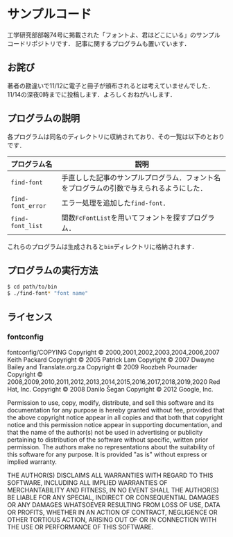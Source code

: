 # サンプルコード
工学研究部部報74号に掲載された「フォントよ、君はどこにいる」のサンプルコードリポジトリです．
記事に関するプログラムも置いています．

## お詫び
著者の勘違いで11/12に電子と冊子が頒布されるとは考えていませんでした．
11/14の深夜0時までに投稿します．よろしくおねがいします．

## プログラムの説明
各プログラムは同名のディレクトリに収納されており、その一覧は以下のとおりです．

| プログラム名 | 説明 |
| :-------------- | ---- |
| `find-font`  | 手直しした記事のサンプルプログラム．フォント名をプログラムの引数で与えられるようにした． |
| `find-font_error`  | エラー処理を追加した`find-font`． |
| `find-font_list`  | 関数`FcFontList`を用いてフォントを探すプログラム． |

これらのプログラムは生成されると`bin`ディレクトリに格納されます．

## プログラムの実行方法
```bash
$ cd path/to/bin
$ ./find-font* "font name"
```

## ライセンス
### fontconfig
fontconfig/COPYING
Copyright © 2000,2001,2002,2003,2004,2006,2007 Keith Packard
Copyright © 2005 Patrick Lam
Copyright © 2007 Dwayne Bailey and Translate.org.za
Copyright © 2009 Roozbeh Pournader
Copyright © 2008,2009,2010,2011,2012,2013,2014,2015,2016,2017,2018,2019,2020 Red Hat, Inc.
Copyright © 2008 Danilo Šegan
Copyright © 2012 Google, Inc.


Permission to use, copy, modify, distribute, and sell this software and its
documentation for any purpose is hereby granted without fee, provided that
the above copyright notice appear in all copies and that both that
copyright notice and this permission notice appear in supporting
documentation, and that the name of the author(s) not be used in
advertising or publicity pertaining to distribution of the software without
specific, written prior permission.  The authors make no
representations about the suitability of this software for any purpose.  It
is provided "as is" without express or implied warranty.

THE AUTHOR(S) DISCLAIMS ALL WARRANTIES WITH REGARD TO THIS SOFTWARE,
INCLUDING ALL IMPLIED WARRANTIES OF MERCHANTABILITY AND FITNESS, IN NO
EVENT SHALL THE AUTHOR(S) BE LIABLE FOR ANY SPECIAL, INDIRECT OR
CONSEQUENTIAL DAMAGES OR ANY DAMAGES WHATSOEVER RESULTING FROM LOSS OF USE,
DATA OR PROFITS, WHETHER IN AN ACTION OF CONTRACT, NEGLIGENCE OR OTHER
TORTIOUS ACTION, ARISING OUT OF OR IN CONNECTION WITH THE USE OR
PERFORMANCE OF THIS SOFTWARE.

